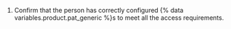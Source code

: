 1. Confirm that the person has correctly configured {% data variables.product.pat_generic %}s to meet all the access requirements.
